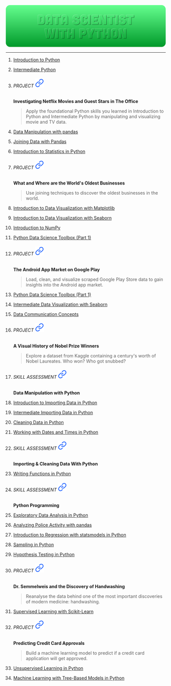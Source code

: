![](assets/banner-data.png)

---

1. [Introduction to Python](./docs/1.Introduction_to_Python/readme.md)
2. [Intermediate Python](./docs/2.Intermediate-Python/)
3. ###### PROJECT [![](assets/link.svg)](./docs/3.Project/)
   **Investigating Netflix Movies and Guest Stars in The Office**
     > Apply the foundational Python skills you learned in Introduction to Python and Intermediate Python by manipulating and visualizing movie and TV data.

4. [Data Manipulation with pandas](./docs/4.Data-Manipulation-with-Pandas/)
5. [Joining Data with Pandas](./docs/5.Joining-Data-with-Pandas/)
6. [Introduction to Statistics in Python](./docs/6.Introduction-to-Statistics-in-Python/)
7.  ###### PROJECT [![](assets/link.svg)](./docs/7.Project/)
    **What and Where are the World's Oldest Businesses**
    > Use joining techniques to discover the oldest businesses in the world.
8. [Introduction to Data Visualization with Matplotlib](./docs/8.Introduction-to-Data-Visualization-with-Matplotlib/)
9.  [Introduction to Data Visualization with Seaborn](./docs/9.Introduction-to-Data-Visualization-with-Seaborn/)
10. [Introduction to NumPy](./docs/10.Introduction-to-NumPy/)
11. [Python Data Science Toolbox (Part 1)](./docs/11.Python-Data-Science-Toolbox-Part1/)
12. ###### PROJECT [![](assets/link.svg)](./docs/12.Project/)
    **The Android App Market on Google Play**
    > Load, clean, and visualize scraped Google Play Store data to gain insights into the Android app market.
13. [Python Data Science Toolbox (Part 1)](./docs/13.Python-Data-Science-Toolbox-Part-1/)
14. [Intermediate Data Visualization with Seaborn](./docs/14.Intermediate-Data-Visualization-with-Seaborn/)
15. [Data Communication Concepts](./docs/15.Data-Communication-Concepts/)
16. ###### PROJECT [![](assets/link.svg)](./docs/16.Project/)
    **A Visual History of Nobel Prize Winners**
    > Explore a dataset from Kaggle containing a century's worth of Nobel Laureates. Who won? Who got snubbed?
17. ###### SKILL ASSESSMENT [![](assets/link.svg)](./docs/17.Skill-Assessment/)
    **Data Manipulation with Python**
18. [Introduction to Importing Data in Python](./docs/18.Introduction-to-Importing-Data-in-Python/)
19. [Intermediate Importing Data in Python](./docs/19.Intermediate-Importing-Data-in-Python/)
20. [Cleaning Data in Python](./docs/20.Cleaning-Data-in-Python/)
21. [Working with Dates and Times in Python](./docs/21.Working-with-Dates-and-Times-in-Python/)
22. ###### SKILL ASSESSMENT [![](assets/link.svg)](./docs/22.Skill-Assessment/)
    **Importing & Cleaning Data With Python**
23. [Writing Functions in Python](./docs/23.Writing-Functions-in-Python/)
24. ###### SKILL ASSESSMENT [![](assets/link.svg)](./docs/24.Skill-Assessment/)
    **Python Programming**
25. [Exploratory Data Analysis in Python](./docs/25.Exploratory-Data-Analysis-in-Python/)
26. [Analyzing Police Activity with pandas](./docs/26.Analyzing-Police-Activity-with-pandas/)
27. [Introduction to Regression with statsmodels in Python](./docs/27.Introduction-to-Regression-with-statsmodels-in-Python/)
28. [Sampling in Python](./docs/28.Sampling-in-Python/)
29. [Hypothesis Testing in Python](./docs/29.Hypothesis-Testing-in-Python/)
30. ###### PROJECT [![](assets/link.svg)](./docs/30.Project/)
    **Dr. Semmelweis and the Discovery of Handwashing**
    > Reanalyse the data behind one of the most important discoveries of modern medicine: handwashing.
31. [Supervised Learning with Scikit-Learn](./docs/31.Supervised-Learning-with-Scikit-Learn/)
32. ###### PROJECT [![](assets/link.svg)](./docs/32.Project/)
    **Predicting Credit Card Approvals**
    > Build a machine learning model to predict if a credit card application will get approved.
33. [Unsupervised Learning in Python](./docs/33.Unsupervised-Learning-in-Python/)
34. [Machine Learning with Tree-Based Models in Python](./docs/34.Machine-Learning-with-Tree-Based-Models-in-Python/)